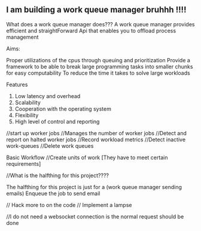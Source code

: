 ## I am building  a work queue manager bruhhh !!!!

What does a work queue manager does??? 
A work queue manager provides efficient and straightForward Api that enables you to offload process management

Aims:

Proper utilizations of the cpus through queuing and prioritization 
Provide a framework to be able to break large programming tasks into smaller chunks for easy computability
To reduce the time it takes to solve large workloads


Features
1. Low latency and overhead
2. Scalability
3. Cooperation with the operating system
4. Flexibility
5. High level of control and reporting 

//start up worker jobs
//Manages the number of worker jobs
//Detect and report on halted worker jobs
//Record workload metrics
//Detect inactive work-queues 
//Delete work queues

Basic Workflow
//Create units of work [They have to meet certain requirements]

//What is the halfthing for this project????

The halfthing for this project is just for a (work queue manager sending emails) 
Enqueue the job to send email 


// Hack more to on the code 
// Implement a lampse

//I do not need a websocket connection is the normal request should be done